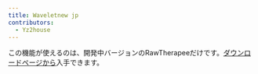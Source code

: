 ```yaml
---
title: Waveletnew jp
contributors:
  - Yz2house
---
```


<div class="develop">

この機能が使えるのは、開発中バージョンのRawTherapeeだけです。[ダウンロードページから](download/jp)入手できます。

</div>

 
